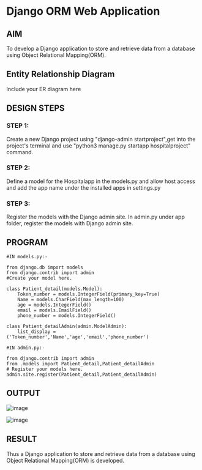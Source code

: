 # Django ORM Web Application

## AIM
To develop a Django application to store and retrieve data from a database using Object Relational Mapping(ORM).

## Entity Relationship Diagram

Include your ER diagram here

## DESIGN STEPS

### STEP 1:
Create a new Django project using "django-admin startproject",get into the project's terminal and use "python3 manage.py startapp hospitalproject" command.

### STEP 2:
Define a model for the Hospitalapp in the models.py and allow host access and add the app name under the installed apps in settings.py

### STEP 3:
Register the models with the Django admin site. In admin.py under app folder, register the models with Django admin site.

## PROGRAM
```
#IN models.py:-

from django.db import models
from django.contrib import admin
#Create your model here.

class Patient_detail(models.Model):
    Token_number = models.IntegerField(primary_key=True)
    Name = models.CharField(max_length=100)
    age = models.IntegerField()
    email = models.EmailField()
    phone_number = models.IntegerField()

class Patient_detailAdmin(admin.ModelAdmin):
    list_display = ('Token_number','Name','age','email','phone_number')

#IN admin.py:-

from django.contrib import admin
from .models import Patient_detail,Patient_detailAdmin
# Register your models here.
admin.site.register(Patient_detail,Patient_detailAdmin)

```
## OUTPUT


![image](https://user-images.githubusercontent.com/119417735/230150714-e8ce5d68-1a0b-496c-a929-9202e8d00967.png)

![image](https://user-images.githubusercontent.com/119417735/230271063-7479eeac-7a2c-42f6-afac-d59938708e75.png)



## RESULT
Thus a Django application to store and retrieve data from a database using Object Relational Mapping(ORM) is developed.
